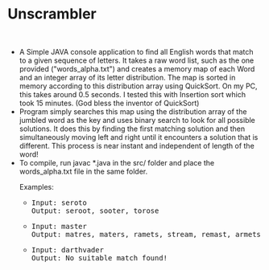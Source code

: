 <p><h1>Unscrambler</h1></p>
<br/>
<ul>
<li>A Simple JAVA console application to find all English words that match to a given sequence of letters. It takes a raw word list, such as the one provided ("words_alpha.txt") and creates a memory map of each Word and an integer array of its letter distribution. The map is sorted in memory according to this distribution array using QuickSort. On my PC, this takes around 0.5 seconds. I tested this with Insertion sort which took 15 minutes. (God bless the inventor of QuickSort)</li>
<li>Program simply searches this map using the distribution array of the jumbled word as the key and uses binary search to look for all possible solutions. It does this by finding the first matching solution and then simultaneously moving left and right until it encounters a solution that is different. This process is near instant and independent of length of the word!</li>
<li>To compile, run javac *.java in the src/ folder and place the words_alpha.txt file in the same folder.


Examples:
<ul>
<li><pre>Input: seroto
Output: seroot, sooter, torose</pre></li>

<li><pre>Input: master
Output: matres, maters, ramets, stream, remast, armets, master, martes, tamers</pre></li>

<li><pre>Input: darthvader
Output: No suitable match found!</pre></li>
